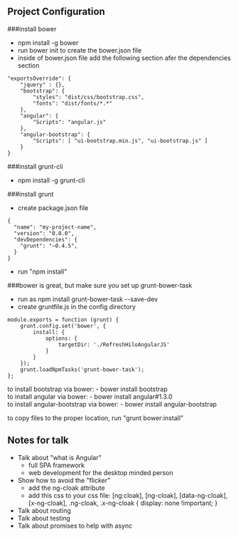 ## Project Configuration
###install bower
- npm install -g bower  
- run bower init to create the bower.json file  
- inside of bower.json file add the following section afer the dependencies section  

```
"exportsOverride": {  
    "jquery" : {},
    "bootstrap": {  
        "styles": "dist/css/bootstrap.css",  
        "fonts": "dist/fonts/*.*"  
    },  
    "angular": {  
        "Scripts": "angular.js"  
    },  
    "angular-bootstrap": {  
        "Scripts": [ "ui-bootstrap.min.js", "ui-bootstrap.js" ]  
    }  
}  
```

###install grunt-cli
- npm install -g grunt-cli

###install grunt
- create package.json file  

```
{  
  "name": "my-project-name",  
  "version": "0.0.0",  
  "devDependencies": {  
    "grunt": "~0.4.5",  
  }  
}  
```  
- run "npm install"  

###bower is great, but make sure you set up grunt-bower-task
- run as npm install grunt-bower-task --save-dev  
- create gruntfile.js in the config directory  
```
module.exports = function (grunt) {
    grunt.config.set('bower', {
        install: {
            options: {
                targetDir: './RefreshHiloAngularJS'
            }
        }
    });
    grunt.loadNpmTasks('grunt-bower-task');
};
```   
to install bootstrap via bower: - bower install bootstrap  
to install angular via bower: - bower install angular#1.3.0  
to install angular-bootstrap via bower: - bower install angular-bootstrap  

to copy files to the proper location, run "grunt bower:install"  

## Notes for talk
- Talk about "what is Angular"  
  - full SPA framework  
  - web development for the desktop minded person  
- Show how to avoid the "flicker"  
  - add the ng-cloak attribute
  - add this css to your css file: [ng\:cloak], [ng-cloak], [data-ng-cloak], [x-ng-cloak], .ng-cloak, .x-ng-cloak {
display: none !important;
}
- Talk about routing  
- Talk about testing  
- Talk about promises to help with async  
